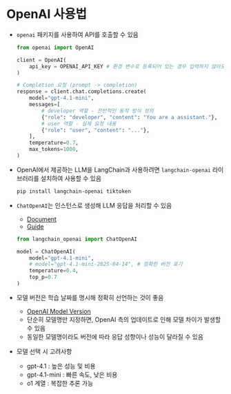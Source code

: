 # OpenAI 사용법

- `openai` 패키지를 사용하여 API를 호출할 수 있음

    ```python
    from openai import OpenAI

    client = OpenAI(
        api_key = OPENAI_API_KEY # 환경 변수로 등록되어 있는 경우 입력하지 않아도 됨
    )

    # Completion 요청 (prompt -> completion)
    response = client.chat.completions.create(
        model="gpt-4.1-mini",
        messages=[
            # developer 역할 - 전반적인 동작 방식 정의
            {"role": "developer", "content": "You are a assistant."},
            # user 역할 - 실제 요청 내용
            {"role": "user", "content": "..."},
        ],
        temperature=0.7,
        max_tokens=1000,
    )
    ```

- OpenAI에서 제공하는 LLM을 LangChain과 사용하려면 `langchain-openai` 라이브러리를 설치하여 사용할 수 있음

    ```bash
    pip install langchain-openai tiktoken
    ```

- `ChatOpenAI`는 인스턴스로 생성해 LLM 응답을 처리할 수 있음
    - [Document](https://python.langchain.com/api_reference/openai/chat_models/langchain_openai.chat_models.base.ChatOpenAI.html)
    - [Guide](https://python.langchain.com/docs/integrations/chat/openai/)

    ```python
    from langchain_openai import ChatOpenAI

    model = ChatOpenAI(
        model="gpt-4.1-mini",
        # model="gpt-4.1-mini-2025-04-14", # 정확한 버전 표기
        temperature=0.4,
        top_p=0.7
    )
    ```

- 모델 버전은 학습 날짜를 명시해 정확히 선언하는 것이 좋음
    - [OpenAI Model Version](https://platform.openai.com/docs/pricing)
    - 단순히 모델명만 지정하면, OpenAI 측의 업데이트로 인해 모델 차이가 발생할 수 있음
    - 동일한 모델명이라도 버전에 따라 응답 성향이나 성능이 달라질 수 있음

- 모델 선택 시 고려사항
    - gpt-4.1 : 높은 성능 및 비용
    - gpt-4.1-mini : 빠른 속도, 낮은 비용
    - o1 계열 : 복잡한 추론 가능

